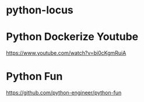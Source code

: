 # python-locus

# Python Dockerize Youtube
https://www.youtube.com/watch?v=bi0cKgmRuiA

# Python Fun
https://github.com/python-engineer/python-fun